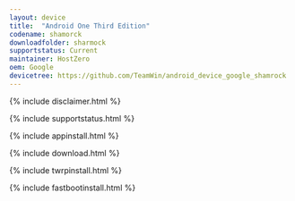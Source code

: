 ```yaml
---
layout: device
title:  "Android One Third Edition"
codename: shamorck
downloadfolder: sharmock
supportstatus: Current
maintainer: HostZero
oem: Google
devicetree: https://github.com/TeamWin/android_device_google_shamrock
---
```


{% include disclaimer.html %}

{% include supportstatus.html %}

{% include appinstall.html %}

{% include download.html %}

{% include twrpinstall.html %}

{% include fastbootinstall.html %}
